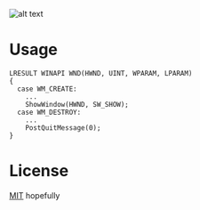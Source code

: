 ![alt text](https://repository-images.githubusercontent.com/197114287/6509fe00-a804-11e9-829c-e87bcc9644dc "Pyro Logo")

# Usage
``` 
LRESULT WINAPI WND(HWND, UINT, WPARAM, LPARAM)
{
  case WM_CREATE:
    ...
    ShowWindow(HWND, SW_SHOW);
  case WM_DESTROY:
    ...
    PostQuitMessage(0);
}
```

# License
[MIT](https://choosealicense.com/licenses/mit/) hopefully
